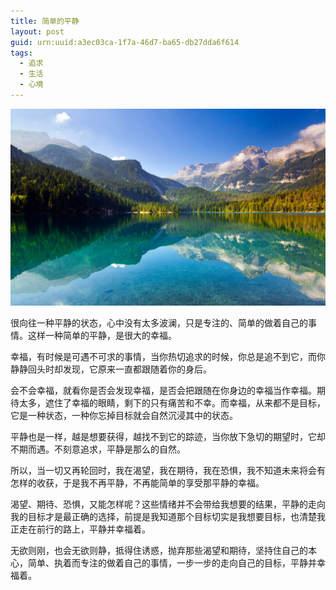 ```yaml
---
title: 简单的平静
layout: post
guid: urn:uuid:a3ec03ca-1f7a-46d7-ba65-db27dda6f614
tags:
  - 追求
  - 生活
  - 心境
---
```



[![](/media/files/2012/09/29/jdpj.png)](https://bolg-1257385283.cos.ap-chengdu.myqcloud.com/2012/09/29/jdpj.png)

很向往一种平静的状态，心中没有太多波澜，只是专注的、简单的做着自己的事情。这样一种简单的平静，是很大的幸福。

幸福，有时候是可遇不可求的事情，当你热切追求的时候，你总是追不到它，而你静静回头时却发现，它原来一直都跟随着你的身后。

会不会幸福，就看你是否会发现幸福，是否会把跟随在你身边的幸福当作幸福。期待太多，遮住了幸福的眼睛，剩下的只有痛苦和不幸。而幸福，从来都不是目标，它是一种状态，一种你忘掉目标就会自然沉浸其中的状态。

平静也是一样，越是想要获得，越找不到它的踪迹，当你放下急切的期望时，它却不期而遇。不刻意追求，平静是那么的自然。

所以，当一切又再轮回时，我在渴望，我在期待，我在恐惧，我不知道未来将会有怎样的收获，于是我不再平静，不再能简单的享受那平静的幸福。

渴望、期待、恐惧，又能怎样呢？这些情绪并不会带给我想要的结果，平静的走向我的目标才是最正确的选择，前提是我知道那个目标切实是我想要目标，也清楚我正走在前行的路上，平静并幸福着。

无欲则刚，也会无欲则静，抵得住诱惑，抛弃那些渴望和期待，坚持住自己的本心，简单、执着而专注的做着自己的事情，一步一步的走向自己的目标，平静并幸福着。